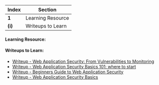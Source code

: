 Index | Section
---   | ---
**1** | Learning Resource
**(i)** | Writeups to Learn



#### Learning Resource:


#### Writeups to Learn:

  * [Writeup - Web Application Security: From Vulnerabilities to Monitoring](https://medium.com/swlh/web-application-security-from-vulnerabilities-to-monitoring-7a3c2dfbfa23)
  * [Writeup - Web Application Security Basics 101: where to start](https://medium.com/nerd-for-tech/devsecops-basics-where-to-start-aa7babee4ac4)
  * [Writeup - Beginners Guide to Web Application Security](https://medium.com/@brianrusseldavis/beginners-guide-to-web-application-security-fa4b4e832568)
  * [Writeup - Web Application Security Basics](https://mtrdesign.medium.com/web-application-security-basics-9b7553f51e8a)

